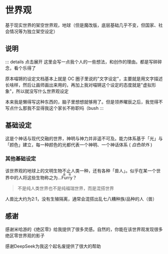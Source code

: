 # 世界观

基于现实世界的架空世界观，地球（但是魔改版，底层基础几乎不变，但国家、社会情况等为独立架空设定）

## 说明

::: details 点击展开
这里会写一点我个人的一些想法，和创作的理由。都是写碎碎念，看个乐得了

原本喵锵的设定文档基本上就是 OC 圈子里说的"文字设定"，主要就是用文字描述长啥样，然后让画师画出来用的，再加上我对喵锵这个设定的态度就是"虚拟形象"，所以就没写什么世界观设定

本来我是懒得写这种东西的，脑子里想想就够用了。但是领养曜辰之后，我觉得不写点什么那我不显得我这个家长不称职吗（bush
:::

## 基础设定

这是个神话与现代交融的世界，神明与神力并非遥不可及。能力体系基于「光」与「颜色」建立，每一种颜色的光都代表一个神明、一个神话体系 ( *白色除外* )

### 其他基础设定
该世界观的地球上的文明生物不止人类一种，还有各种「兽人」。似乎在某一个世界中的人将这些生物称之为…<ruby>Furry<rp>(</rp><rt>福瑞</rt><rp>)</rp></ruby>？
> 不是纯人类世界也不是纯福瑞世界，而是混搭世界

人兽比大约为2:1，没有生殖隔离，通常会混搭出乱七八糟种族/品种的人（兽）

## 感谢
感谢米哈游的《绝区零》给我提供了很多灵感。自然的，你能在该世界观发现很多绝区零世界观的影子

感谢DeepSeek为我这个起名废提供了很大的帮助